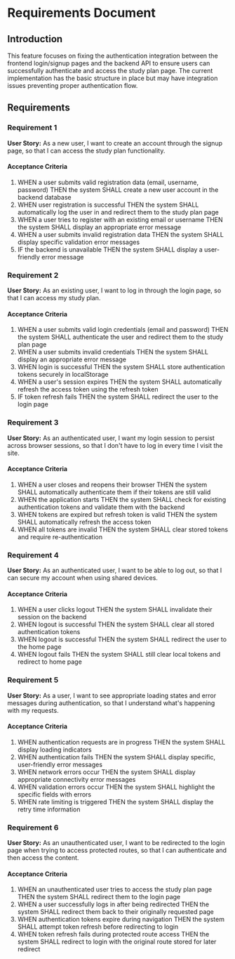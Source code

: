 # Requirements Document

## Introduction

This feature focuses on fixing the authentication integration between the frontend login/signup pages and the backend API to ensure users can successfully authenticate and access the study plan page. The current implementation has the basic structure in place but may have integration issues preventing proper authentication flow.

## Requirements

### Requirement 1

**User Story:** As a new user, I want to create an account through the signup page, so that I can access the study plan functionality.

#### Acceptance Criteria

1. WHEN a user submits valid registration data (email, username, password) THEN the system SHALL create a new user account in the backend database
2. WHEN user registration is successful THEN the system SHALL automatically log the user in and redirect them to the study plan page
3. WHEN a user tries to register with an existing email or username THEN the system SHALL display an appropriate error message
4. WHEN a user submits invalid registration data THEN the system SHALL display specific validation error messages
5. IF the backend is unavailable THEN the system SHALL display a user-friendly error message

### Requirement 2

**User Story:** As an existing user, I want to log in through the login page, so that I can access my study plan.

#### Acceptance Criteria

1. WHEN a user submits valid login credentials (email and password) THEN the system SHALL authenticate the user and redirect them to the study plan page
2. WHEN a user submits invalid credentials THEN the system SHALL display an appropriate error message
3. WHEN login is successful THEN the system SHALL store authentication tokens securely in localStorage
4. WHEN a user's session expires THEN the system SHALL automatically refresh the access token using the refresh token
5. IF token refresh fails THEN the system SHALL redirect the user to the login page

### Requirement 3

**User Story:** As an authenticated user, I want my login session to persist across browser sessions, so that I don't have to log in every time I visit the site.

#### Acceptance Criteria

1. WHEN a user closes and reopens their browser THEN the system SHALL automatically authenticate them if their tokens are still valid
2. WHEN the application starts THEN the system SHALL check for existing authentication tokens and validate them with the backend
3. WHEN tokens are expired but refresh token is valid THEN the system SHALL automatically refresh the access token
4. WHEN all tokens are invalid THEN the system SHALL clear stored tokens and require re-authentication

### Requirement 4

**User Story:** As an authenticated user, I want to be able to log out, so that I can secure my account when using shared devices.

#### Acceptance Criteria

1. WHEN a user clicks logout THEN the system SHALL invalidate their session on the backend
2. WHEN logout is successful THEN the system SHALL clear all stored authentication tokens
3. WHEN logout is successful THEN the system SHALL redirect the user to the home page
4. WHEN logout fails THEN the system SHALL still clear local tokens and redirect to home page

### Requirement 5

**User Story:** As a user, I want to see appropriate loading states and error messages during authentication, so that I understand what's happening with my requests.

#### Acceptance Criteria

1. WHEN authentication requests are in progress THEN the system SHALL display loading indicators
2. WHEN authentication fails THEN the system SHALL display specific, user-friendly error messages
3. WHEN network errors occur THEN the system SHALL display appropriate connectivity error messages
4. WHEN validation errors occur THEN the system SHALL highlight the specific fields with errors
5. WHEN rate limiting is triggered THEN the system SHALL display the retry time information

### Requirement 6

**User Story:** As an unauthenticated user, I want to be redirected to the login page when trying to access protected routes, so that I can authenticate and then access the content.

#### Acceptance Criteria

1. WHEN an unauthenticated user tries to access the study plan page THEN the system SHALL redirect them to the login page
2. WHEN a user successfully logs in after being redirected THEN the system SHALL redirect them back to their originally requested page
3. WHEN authentication tokens expire during navigation THEN the system SHALL attempt token refresh before redirecting to login
4. WHEN token refresh fails during protected route access THEN the system SHALL redirect to login with the original route stored for later redirect